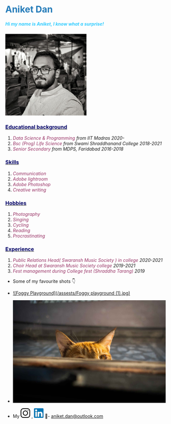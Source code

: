 # <font color="#267cb9">Aniket Dan</font>
##### <font color="#33ccff">Hi my name is Aniket, I know what a surprise!</font>
<img src="/assests/megit.jpg" width="255" height="255" />

### <ins><font color="#000066">Educational background</font></ins>
1. <em><font color="#993366
  ">Data Science & Programming</font> from IIT Madras     2020-</em>
2. <em><font color="#993366
  ">Bsc (Prog) Life Science</font> from Swami Shraddhanand College 2018-2021</em>
3. <em><font color="#993366
  ">Senior Secondary</font> from MDPS, Faridabad 2016-2018</em>
  
  
### <ins><font color="#000066">Skills</font></ins>
1. <em><font color="#993366
  ">Communication</font></em>
2. <em><font color="#993366
  ">Adobe lightroom</font></em>
3. <em><font color="#993366
  ">Adobe Photoshop</font></em>
4. <em><font color="#993366
  ">Creative writing</font></em>


### <ins><font color="#000066">Hobbies</font></ins>
1. <em><font color="#993366
  ">Photography</font></em>
2. <em><font color="#993366
  ">Singing</font></em>
3. <em><font color="#993366
  ">Cycling</font></em>
4. <em><font color="#993366
  ">Reading</font></em>
5. <em><font color="#993366
  ">Procrastinating</font></em>
  
  
### <ins><font color="#000066">Experience</font></ins>
1. <em><font color="#993366
  ">Public Relations Head( Swaransh Music Society ) in college</font> 2020-2021</em>
2. <em><font color="#993366
  ">Choir Head at Swaransh Music Society college</font> 2019-2021</em>
3. <em><font color="#993366
  ">Fest management during College fest (Shraddha Tarang)</font> 2019</em>

- Some of my favourite shots 👇  
- [![Foggy Playground](/assests/Foggy playground (1).jpg)](https://www.instagram.com/p/CJfeOhrHZxl/)
- [![catgit](/assests/catgit.jpg)](https://www.instagram.com/p/CXnbJ46v9YX/)

- My [![iggit](/assests/iggit.jpg)](https://www.instagram.com/annoyniket) , [![ldgit](/assests/ldgit.jpg)](https://www.linkedin.com/in/aniket-dan-0200041bb) 📧- aniket.dan@outlook.com


<html>  
<head>
<style>
body {
  background-image: url(https://w.wallhaven.cc/full/6q/wallhaven-6q3grq.jpg);
);
  background-repeat: no-repeat;
}
</style>
</head>
<body>


